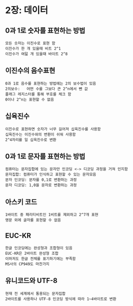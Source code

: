# 2장: 데이터

## 0과 1로 숫자를 표현하는 방법
	모든 숫자는 이진수로 표현 함
	이진수가 한 개 있을때 비트 2^1
	이진수가 여덟 개 있을때 바이트 2^8

## 이진수의 음수표현
	0과 1로 음수를 표현하는 방법에는 2의 보수법이 있음
	2의보수:	어떤 수를 그보다 큰 2^n에서 뺀 값
	플래그 레지스터를 통해 부호를 체크 함
	0이나 2^n는 표현할 수 없음

## 십육진수
	이진수로 표현하면 숫자가 너무 길어져 십육진수를 사용함
	십육진수는 이진수와의 변환이 쉬워 사용함
	2^4자리를 일 십육진수로 변환

## 0과 1로 문자를 표현하는 방법
	컴퓨터는 문자집합에 있는 문자만 인코딩 <-> 디코딩 과정을 거쳐 인지함
	문자집합: 컴퓨터가 인식하고 표현할 수 있는 문자모음
	문자 인코딩: 문자를 0,1로 변환하는 과정
	문자 디코딩: 1,0을 문자로 변환하는 과정

## 아스키 코드
	1바이트 중 패리티비트인 1비트를 제외하고 2^7개 표현
	영문 외에 글자를 표현할 수 없음
	
## EUC-KR
	한글 인코딩에는 완성형과 조합형이 있음
	EUC-KR은 2바이트 완성형 조합
	이마저도 한글 전체를 표기하기에는 부족함
	MS사의 CP949도 마찬가지

## 유니코드와 UTF-8
	현재 전 세계에서 통용되는 문자집합
	2바이트를 사용하나 UTF-8 인코딩 방식에 따라 1~4바이트로 변환
	